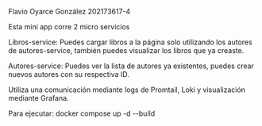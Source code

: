 Flavio Oyarce González
202173617-4

Esta mini app corre 2 micro servicios

Libros-service:
Puedes cargar libros a la página solo utilizando los autores de autores-service,
también puedes visualizar los libros que ya creaste.

Autores-service:
Puedes ver la lista de autores ya existentes,
puedes crear nuevos autores con su respectiva ID.

Utiliza una comunicación mediante logs de Promtail, Loki y visualización mediante Grafana.

Para ejecutar:
docker compose up -d --build
